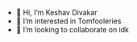 - 👋 Hi, I’m Keshav Divakar
- 👀 I’m interested in Tomfooleries
- 💞️ I’m looking to collaborate on idk

<!---
kxvdvkr/kxvdvkr is a ✨ special ✨ repository because its `README.md` (this file) appears on your GitHub profile.
You can click the Preview link to take a look at your changes.
--->
